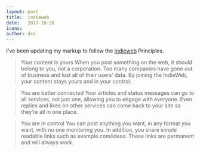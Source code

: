 ```yaml
---
layout: post
title:  indieweb
date:   2017-10-26
icons:
author: dcn 
---
```


I've been updating my markup to follow the [indieweb](https://indieweb.org/) Principles.

> Your content is yours
> When you post something on the web, it should belong to you, not a corporation. Too many companies have gone out of business and lost all of their users’ data. By joining the IndieWeb, your content stays yours and in your control.
 
> You are better connected
> Your articles and status messages can go to all services, not just one, allowing you to engage with everyone. Even replies and likes on other services can come back to your site so they’re all in one place.
 
> You are in control
> You can post anything you want, in any format you want, with no one monitoring you. In addition, you share simple readable links such as example.com/ideas. These links are permanent and will always work.


